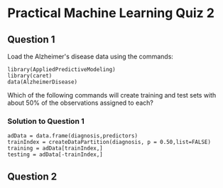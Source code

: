 # Practical Machine Learning Quiz 2

## Question 1
Load the Alzheimer's disease data using the commands:
```
library(AppliedPredictiveModeling)
library(caret)
data(AlzheimerDisease)
```
Which of the following commands will create training and test sets with about 50% of the observations assigned to each?

### Solution to Question 1
```
adData = data.frame(diagnosis,predictors)
trainIndex = createDataPartition(diagnosis, p = 0.50,list=FALSE)
training = adData[trainIndex,]
testing = adData[-trainIndex,]
```


## Question 2
